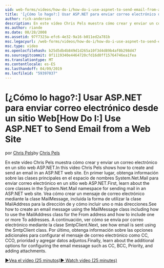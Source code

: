 ```yaml
---
uid: web-forms/videos/how-do-i/how-do-i-use-aspnet-to-send-email-from-a-web-site
title: '[¿Cómo lo hago?:] Usar ASP.NET para enviar correo electrónico desde un sitio Web | Microsoft Docs'
author: rick-anderson
description: En este vídeo Chris Pels muestra cómo crear y enviar un correo electrónico en un sitio web ASP.NET. En primer lugar, obtenga información sobre las clases principales de la f de espacio de nombres System.Net.Mail...
ms.author: riande
ms.date: 08/28/2008
ms.assetid: 97f7323a-efc6-4e32-9a16-b011ed2a781b
msc.legacyurl: /web-forms/videos/how-do-i/how-do-i-use-aspnet-to-send-email-from-a-web-site
msc.type: video
ms.openlocfilehash: b25d5db4b849d1d265a10f3d4d89b4af0b298d47
ms.sourcegitcommit: 0f1119340e4464720cfd16d0ff15764746ea1fea
ms.translationtype: MT
ms.contentlocale: es-ES
ms.lasthandoff: 04/09/2019
ms.locfileid: "59397037"
---
```

# <a name="how-do-i-use-aspnet-to-send-email-from-a-web-site"></a><span data-ttu-id="a8e3d-104">[¿Cómo lo hago?:] Usar ASP.NET para enviar correo electrónico desde un sitio Web</span><span class="sxs-lookup"><span data-stu-id="a8e3d-104">[How Do I:] Use ASP.NET to Send Email from a Web Site</span></span>

<span data-ttu-id="a8e3d-105">por [Chris Pels](https://twitter.com/chrispels)</span><span class="sxs-lookup"><span data-stu-id="a8e3d-105">by [Chris Pels](https://twitter.com/chrispels)</span></span>

<span data-ttu-id="a8e3d-106">En este vídeo Chris Pels muestra cómo crear y enviar un correo electrónico en un sitio web ASP.NET.</span><span class="sxs-lookup"><span data-stu-id="a8e3d-106">In this video Chris Pels shows how to create and send an email in an ASP.NET web site.</span></span> <span data-ttu-id="a8e3d-107">En primer lugar, obtenga información sobre las clases principales en el espacio de nombres System.Net.Mail para enviar correo electrónico en un sitio web ASP.NET.</span><span class="sxs-lookup"><span data-stu-id="a8e3d-107">First, learn about the core classes in the System.Net.Mail namespace for sending mail in an ASP.NET web site.</span></span> <span data-ttu-id="a8e3d-108">Vea cómo crear un mensaje de correo electrónico mediante la clase MailMessage, incluida la forma de utilizar la clase MailAddress para la dirección de y cómo incluir uno o más direcciones.</span><span class="sxs-lookup"><span data-stu-id="a8e3d-108">See how to create an email message using the MailMessage class including how to use the MailAddress class for the From address and how to include one or more To addresses.</span></span> <span data-ttu-id="a8e3d-109">A continuación, ver cómo se envía por correo electrónico mediante la clase SmtpClient.</span><span class="sxs-lookup"><span data-stu-id="a8e3d-109">Next, see how email is sent using the SmtpClient class.</span></span> <span data-ttu-id="a8e3d-110">Por último, obtenga información sobre las opciones adicionales para configurar el mensaje de correo electrónico como CC, CCO, prioridad y agregar datos adjuntos.</span><span class="sxs-lookup"><span data-stu-id="a8e3d-110">Finally, learn about the additional options for configuring the email message such as CC, BCC, Priority, and adding attachments.</span></span>

[<span data-ttu-id="a8e3d-111">&#9654;Vea el vídeo (25 minutos)</span><span class="sxs-lookup"><span data-stu-id="a8e3d-111">&#9654; Watch video (25 minutes)</span></span>](https://channel9.msdn.com/Blogs/ASP-NET-Site-Videos/how-do-i-use-aspnet-to-send-email-from-a-web-site)
